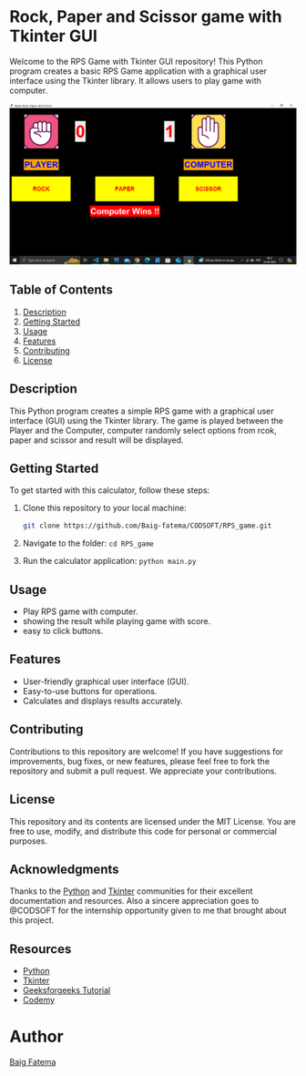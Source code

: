 # Rock, Paper and Scissor game with Tkinter GUI

Welcome to the RPS Game with Tkinter GUI repository! This Python program creates a basic RPS Game application with a graphical user interface using the Tkinter library. It allows users to play game with computer.

![Calculator Screenshot](RPS_screenshot.png.png)

## Table of Contents

1. [Description](#description)
2. [Getting Started](#getting-started)
3. [Usage](#usage)
4. [Features](#features)
5. [Contributing](#contributing)
6. [License](#license)

## Description

This Python program creates a simple RPS game with a graphical user interface (GUI) using the Tkinter library. The game is played between the Player and the Computer,
computer randomly select options from rcok, paper and scissor and result will be displayed.

## Getting Started

To get started with this calculator, follow these steps:

1. Clone this repository to your local machine:

   ```bash
   git clone https://github.com/Baig-fatema/CODSOFT/RPS_game.git
   ```
2. Navigate to the folder:
   `cd RPS_game`
3. Run the calculator application:
   `python main.py`

## Usage
* Play RPS game with computer.
* showing the result while playing game with score.
* easy to click buttons.
## Features
* User-friendly graphical user interface (GUI).
* Easy-to-use buttons for operations.
* Calculates and displays results accurately.

## Contributing
Contributions to this repository are welcome! If you have suggestions for improvements, bug fixes, or new features, please feel free to fork the repository and submit a pull request. We appreciate your contributions.

## License
This repository and its contents are licensed under the MIT License. You are free to use, modify, and distribute this code for personal or commercial purposes.

## Acknowledgments
Thanks to the [Python](https://python.org) and [Tkinter](https://docs.python.org/3/library/tkinter.html) communities for their excellent documentation and resources. Also a sincere appreciation goes to @CODSOFT for the internship opportunity given to me that brought about this project.

## Resources
- [Python](https://python.org)
- [Tkinter](https://docs.python.org/3/library/tkinter.html)
- [Geeksforgeeks Tutorial](https://www.geeksforgeeks.org/python-gui-tkinter/)
- [Codemy](https://youtube.com/codemy)

# Author
[Baig Fatema](https://github.com/Baig-fatema)
